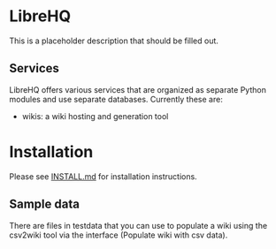 # LibreHQ

This is a placeholder description that should be filled out.

## Services

LibreHQ offers various services that are organized as separate Python
modules and use separate databases. Currently these are:

* wikis: a wiki hosting and generation tool

# Installation

Please see [INSTALL.md](INSTALL.md) for installation instructions.

## Sample data

There are files in testdata that you can use to populate a wiki using the
csv2wiki tool via the interface (Populate wiki with csv data).
